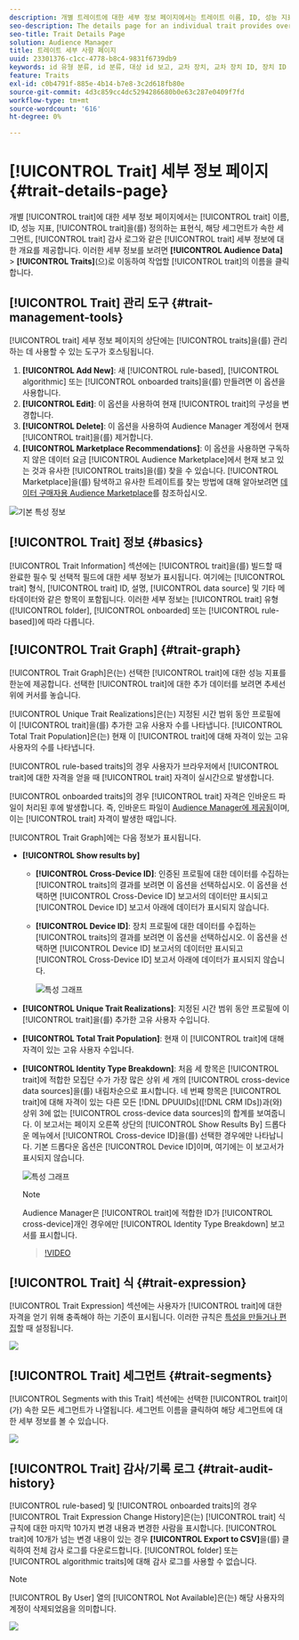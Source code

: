 ```yaml
---
description: 개별 트레이트에 대한 세부 정보 페이지에서는 트레이트 이름, ID, 성능 지표, 트레이트를 정의하는 표현식, 트레이트가 속한 세그먼트 및 트레이트 감사 로그와 같은 정보에 대한 개요를 제공합니다. 이러한 세부 정보를 보려면 대상 데이터 > 트레이트 로 이동하여 작업할 트레이트의 이름을 클릭합니다.
seo-description: The details page for an individual trait provides overview of information like the trait name, ID, performance metrics, expressions that define the trait, segments it belongs to, and the trait audit log. To vew these details, go to Audience Data > Traits and click the name of the trait you want to work with.
seo-title: Trait Details Page
solution: Audience Manager
title: 트레이트 세부 사항 페이지
uuid: 23301376-c1cc-4778-b8c4-9831f6739db9
keywords: id 유형 분류, id 분류, 대상 id 보고, 교차 장치, 교차 장치 ID, 장치 ID
feature: Traits
exl-id: c0b4791f-885e-4b14-b7e8-3c2d618fb80e
source-git-commit: 4d3c859cc4dc5294286680b0e63c287e0409f7fd
workflow-type: tm+mt
source-wordcount: '616'
ht-degree: 0%

---
```


# [!UICONTROL Trait] 세부 정보 페이지 {#trait-details-page}

개별 [!UICONTROL trait]에 대한 세부 정보 페이지에서는 [!UICONTROL trait] 이름, ID, 성능 지표, [!UICONTROL trait]을(를) 정의하는 표현식, 해당 세그먼트가 속한 세그먼트, [!UICONTROL trait] 감사 로그와 같은 [!UICONTROL trait] 세부 정보에 대한 개요를 제공합니다. 이러한 세부 정보를 보려면 **[!UICONTROL Audience Data]** > **[!UICONTROL Traits]**(으)로 이동하여 작업할 [!UICONTROL trait]의 이름을 클릭합니다.

## [!UICONTROL Trait] 관리 도구 {#trait-management-tools}

[!UICONTROL trait] 세부 정보 페이지의 상단에는 [!UICONTROL traits]을(를) 관리하는 데 사용할 수 있는 도구가 호스팅됩니다.

1. **[!UICONTROL Add New]**: 새 [!UICONTROL rule-based], [!UICONTROL algorithmic] 또는 [!UICONTROL onboarded traits]을(를) 만들려면 이 옵션을 사용합니다.
2. **[!UICONTROL Edit]**: 이 옵션을 사용하여 현재 [!UICONTROL trait]의 구성을 변경합니다.
3. **[!UICONTROL Delete]**: 이 옵션을 사용하여 Audience Manager 계정에서 현재 [!UICONTROL trait]을(를) 제거합니다.
4. **[!UICONTROL Marketplace Recommendations]**: 이 옵션을 사용하면 구독하지 않은 데이터 요금 [!UICONTROL Audience Marketplace]에서 현재 보고 있는 것과 유사한 [!UICONTROL traits]을(를) 찾을 수 있습니다. [!UICONTROL Marketplace]을(를) 탐색하고 유사한 트레이트를 찾는 방법에 대해 알아보려면 [데이터 구매자용 Audience Marketplace](../audience-marketplace/marketplace-data-buyers/marketplace-data-buyers.md)를 참조하십시오.

![기본 특성 정보](assets/basic-trait-information.png)

## [!UICONTROL Trait] 정보 {#basics}

[!UICONTROL Trait Information] 섹션에는 [!UICONTROL trait]을(를) 빌드할 때 완료한 필수 및 선택적 필드에 대한 세부 정보가 표시됩니다. 여기에는 [!UICONTROL trait] 형식, [!UICONTROL trait] ID, 설명, [!UICONTROL data source] 및 기타 메타데이터와 같은 항목이 포함됩니다. 이러한 세부 정보는 [!UICONTROL trait] 유형([!UICONTROL folder], [!UICONTROL onboarded] 또는 [!UICONTROL rule-based])에 따라 다릅니다.

## [!UICONTROL Trait Graph] {#trait-graph}

[!UICONTROL Trait Graph]은(는) 선택한 [!UICONTROL trait]에 대한 성능 지표를 한눈에 제공합니다. 선택한 [!UICONTROL trait]에 대한 추가 데이터를 보려면 추세선 위에 커서를 놓습니다.

[!UICONTROL Unique Trait Realizations]은(는) 지정된 시간 범위 동안 프로필에 이 [!UICONTROL trait]을(를) 추가한 고유 사용자 수를 나타냅니다. [!UICONTROL Total Trait Population]은(는) 현재 이 [!UICONTROL trait]에 대해 자격이 있는 고유 사용자의 수를 나타냅니다.

[!UICONTROL rule-based traits]의 경우 사용자가 브라우저에서 [!UICONTROL trait]에 대한 자격을 얻을 때 [!UICONTROL trait] 자격이 실시간으로 발생합니다.

[!UICONTROL onboarded traits]의 경우 [!UICONTROL trait] 자격은 인바운드 파일이 처리된 후에 발생합니다. 즉, 인바운드 파일이 [Audience Manager에 제공됨](../../faq/faq-inbound-data-ingestion.md)이며, 이는 [!UICONTROL trait] 자격이 발생한 때입니다.

[!UICONTROL Trait Graph]에는 다음 정보가 표시됩니다.

* **[!UICONTROL Show results by]**
   * **[!UICONTROL Cross-Device ID]**: 인증된 프로필에 대한 데이터를 수집하는 [!UICONTROL traits]의 결과를 보려면 이 옵션을 선택하십시오. 이 옵션을 선택하면 [!UICONTROL Cross-Device ID] 보고서의 데이터만 표시되고 [!UICONTROL Device ID] 보고서 아래에 데이터가 표시되지 않습니다.
   * **[!UICONTROL Device ID]**: 장치 프로필에 대한 데이터를 수집하는 [!UICONTROL traits]의 결과를 보려면 이 옵션을 선택하십시오. 이 옵션을 선택하면 [!UICONTROL Device ID] 보고서의 데이터만 표시되고 [!UICONTROL Cross-Device ID] 보고서 아래에 데이터가 표시되지 않습니다.

     ![특성 그래프](assets/trait-summary.gif)

* **[!UICONTROL Unique Trait Realizations]**: 지정된 시간 범위 동안 프로필에 이 [!UICONTROL trait]을(를) 추가한 고유 사용자 수입니다.
* **[!UICONTROL Total Trait Population]**: 현재 이 [!UICONTROL trait]에 대해 자격이 있는 고유 사용자 수입니다.

* **[!UICONTROL Identity Type Breakdown]**: 처음 세 항목은 [!UICONTROL trait]에 적합한 모집단 수가 가장 많은 상위 세 개의 [!UICONTROL cross-device data sources]을(를) 내림차순으로 표시합니다. 네 번째 항목은 [!UICONTROL trait]에 대해 자격이 있는 다른 모든 [!DNL DPUUIDs]([!DNL CRM IDs])과(와) 상위 3에 없는 [!UICONTROL cross-device data sources]의 합계를 보여줍니다. 이 보고서는 페이지 오른쪽 상단의 [!UICONTROL Show Results By] 드롭다운 메뉴에서 [!UICONTROL Cross-device ID]을(를) 선택한 경우에만 나타납니다. 기본 드롭다운 옵션은 [!UICONTROL Device ID]이며, 여기에는 이 보고서가 표시되지 않습니다.

  ![특성 그래프](assets/trait-identity.png)

  >[!NOTE]
  >
  >Audience Manager은 [!UICONTROL trait]에 적합한 ID가 [!UICONTROL cross-device]개인 경우에만 [!UICONTROL Identity Type Breakdown] 보고서를 표시합니다.

  >[!VIDEO](https://video.tv.adobe.com/v/27977/)

## [!UICONTROL Trait] 식 {#trait-expression}

[!UICONTROL Trait Expression] 섹션에는 사용자가 [!UICONTROL trait]에 대한 자격을 얻기 위해 충족해야 하는 기준이 표시됩니다. 이러한 규칙은 [특성을 만들거나 편집](../../features/traits/about-trait-builder.md)할 때 설정됩니다.

![](assets/traitExpression.png)

## [!UICONTROL Trait] 세그먼트 {#trait-segments}

[!UICONTROL Segments with this Trait] 섹션에는 선택한 [!UICONTROL trait]이(가) 속한 모든 세그먼트가 나열됩니다. 세그먼트 이름을 클릭하여 해당 세그먼트에 대한 세부 정보를 볼 수 있습니다.

![](assets/traitSegments.png)

## [!UICONTROL Trait] 감사/기록 로그 {#trait-audit-history}

[!UICONTROL rule-based] 및 [!UICONTROL onboarded traits]의 경우 [!UICONTROL Trait Expression Change History]은(는) [!UICONTROL trait] 식 규칙에 대한 마지막 10가지 변경 내용과 변경한 사람을 표시합니다. [!UICONTROL trait]에 10개가 넘는 변경 내용이 있는 경우 **[!UICONTROL Export to CSV]**&#x200B;을(를) 클릭하여 전체 감사 로그를 다운로드합니다. [!UICONTROL folder] 또는 [!UICONTROL algorithmic traits]에 대해 감사 로그를 사용할 수 없습니다.

>[!NOTE]
>
>[!UICONTROL By User] 열의 [!UICONTROL Not Available]은(는) 해당 사용자의 계정이 삭제되었음을 의미합니다.

![](assets/traitHistory.png)
